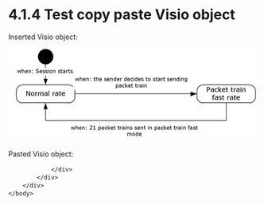 <html dir="LTR" xmlns:mshelp="http://msdn.microsoft.com/mshelp" xmlns:ddue="http://ddue.schemas.microsoft.com/authoring/2003/5" xmlns:xlink="http://www.w3.org/1999/xlink" xmlns:tool="http://www.microsoft.com/tooltip">
    <head>
        <meta http-equiv="Content-Type" content="text/html; CHARSET=utf-8"></meta>
        <meta name="save" content="history"></meta>
        <title>4.1.4 Test copy paste Visio object</title>
        <xml>
            <mshelp:toctitle title="4.1.4 Test copy paste Visio object"></mshelp:toctitle>
            <mshelp:rltitle title="[MS-CANARYBLOCK]: Test copy paste Visio object"></mshelp:rltitle>
            <mshelp:keyword index="A" term="43b4e33f-b12a-40cc-b23b-0bff98a34eb8"></mshelp:keyword>
            <mshelp:attr name="DCSext.ContentType" value="open specification"></mshelp:attr>
            <mshelp:attr name="AssetID" value="43b4e33f-b12a-40cc-b23b-0bff98a34eb8"></mshelp:attr>
            <mshelp:attr name="TopicType" value="kbRef"></mshelp:attr>
            <mshelp:attr name="DCSext.Title" value="[MS-CANARYBLOCK]: Test copy paste Visio object" />
        </xml>
    </head>
    <body>
        <div id="header">
            <h1 class="heading">4.1.4 Test copy paste Visio object</h1>
        </div>
        <div id="mainSection">
            <div id="mainBody">
                <div id="allHistory" class="saveHistory"></div>
                <div id="sectionSection0" class="section" name="collapseableSection">
                    

<p>Inserted Visio object:</p>

<p><img id="MS-CANARYBLOCK_pictc86a8e15-fdea-4b94-8fc6-db0cd22c4e54.png" src="MS-CANARYBLOCK_files/image019.png"></p>

<p>Pasted Visio object:</p>


                </div>
            </div>
        </div>
    </body>
</html>